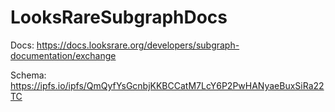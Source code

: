 # LooksRareSubgraphDocs

Docs: https://docs.looksrare.org/developers/subgraph-documentation/exchange

Schema: https://ipfs.io/ipfs/QmQyfYsGcnbjKKBCCatM7LcY6P2PwHANyaeBuxSiRa22TC
